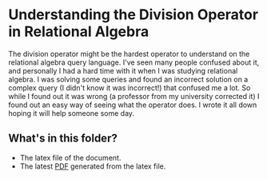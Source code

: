 # Understanding the Division Operator in Relational Algebra

The division operator might be the hardest operator to understand on the relational algebra query language. I've seen many people confused about it, and personally I had a hard time with it when I was studying relational algebra. I was solving some queries and found an incorrect solution on a complex query (I didn't know it was incorrect!) that confused me a lot. So while I found out it was wrong (a professor from my university corrected it) I found out an easy way of seeing what the operator does. I wrote it all down hoping it will help someone some day.

## What's in this folder?

- The latex file of the document.
- The latest [PDF](https://github.com/novalic/mathProblems/blob/master/division_relational_algebra/document.pdf) generated from the latex file.
